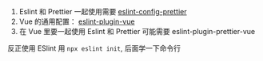 1. Eslint 和 Prettier 一起使用需要 [eslint-config-prettier](https://www.prettier.cn/docs/integrating-with-linters.html)
2. Vue 的通用配置： [eslint-plugin-vue](https://eslint.vuejs.org/rules/)
2. 在 Vue 里要一起使用 Eslint 和 Prettier 可能需要 eslint-plugin-prettier-vue

反正使用 ESlint 用 `npx eslint init`, 后面学一下命令行